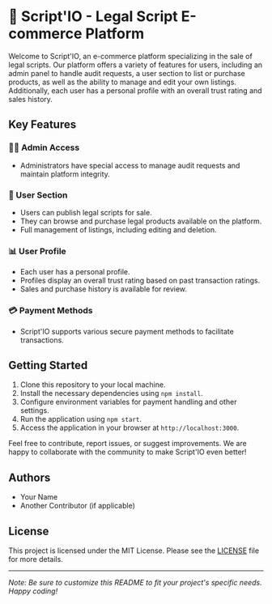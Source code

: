# 📜 Script'IO - Legal Script E-commerce Platform

Welcome to Script'IO, an e-commerce platform specializing in the sale of legal scripts. Our platform offers a variety of features for users, including an admin panel to handle audit requests, a user section to list or purchase products, as well as the ability to manage and edit your own listings. Additionally, each user has a personal profile with an overall trust rating and sales history.

## Key Features

### 👩‍💼 Admin Access

- Administrators have special access to manage audit requests and maintain platform integrity.

### 🛒 User Section

- Users can publish legal scripts for sale.
- They can browse and purchase legal products available on the platform.
- Full management of listings, including editing and deletion.

### 📊 User Profile

- Each user has a personal profile.
- Profiles display an overall trust rating based on past transaction ratings.
- Sales and purchase history is available for review.

### 💳 Payment Methods

- Script'IO supports various secure payment methods to facilitate transactions.

## Getting Started

1. Clone this repository to your local machine.
2. Install the necessary dependencies using `npm install`.
3. Configure environment variables for payment handling and other settings.
4. Run the application using `npm start`.
5. Access the application in your browser at `http://localhost:3000`.

Feel free to contribute, report issues, or suggest improvements. We are happy to collaborate with the community to make Script'IO even better!

## Authors

- Your Name
- Another Contributor (if applicable)

## License

This project is licensed under the MIT License. Please see the [LICENSE](LICENSE) file for more details.

---

_Note: Be sure to customize this README to fit your project's specific needs. Happy coding!_
